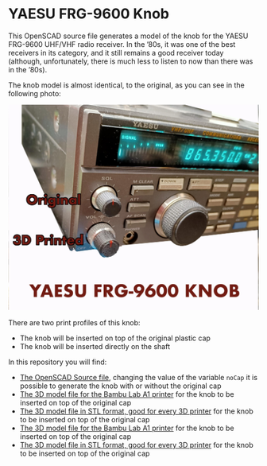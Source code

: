 # YAESU FRG-9600 Knob

This OpenSCAD source file generates a model of the knob for the YAESU
FRG-9600 UHF/VHF radio receiver. In the ’80s, it was one of the best
receivers in its category, and it still remains a good receiver today
(although, unfortunately, there is much less to listen to now than
there was in the ’80s).

The knob model is almost identical, to the original, as you can see in
the following photo:

![Original and 3D printed knobs](img/FRG9600-SmallKnob-v2-printed.jpg "Original and 3D printed knobs")

There are two print profiles of this knob:

- The knob will be inserted on top of the original plastic cap
- The knob will be inserted directly on the shaft

In this repository you will find:

- [The OpenSCAD Source file](FRG9600-SmallKnob-v2.scad), changing the
  value of the variable `noCap` it is possible to generate the knob
  with or without the original cap
- [The 3D model file for the Bambu Lab A1 printer](3dmodel/FRG9600-SmallKnob-v2.3mf)
  for the knob to be inserted on top of the original cap
- [The 3D model file in STL format, good for every 3D printer](3dmodel/FRG9600-SmallKnob-v2.stl)
  for the knob to be inserted on top of the original cap
- [The 3D model file for the Bambu Lab A1 printer](3dmodel/FRG9600-SmallKnob-v2-nocap.3mf)
  for the knob to be inserted on top of the original cap
- [The 3D model file in STL format, good for every 3D printer](3dmodel/FRG9600-SmallKnob-v2-nocap.stl)
  for the knob to be inserted on top of the original cap


